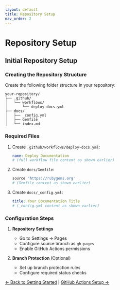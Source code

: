 ```yaml
---
layout: default
title: Repository Setup
nav_order: 2
---
```


# Repository Setup
<!-- repository-setup.md -->

## Initial Repository Setup

### Creating the Repository Structure

Create the following folder structure in your repository:

```
your-repository/
├── .github/
│   └── workflows/
│       └── deploy-docs.yml
├── docs/
│   ├── _config.yml
│   ├── Gemfile
│   └── index.md
```

### Required Files

1. Create `.github/workflows/deploy-docs.yml`:
   ```yaml
   name: Deploy Documentation
   # (full workflow file content as shown earlier)
   ```

2. Create `docs/Gemfile`:
   ```ruby
   source 'https://rubygems.org'
   # (Gemfile content as shown earlier)
   ```

3. Create `docs/_config.yml`:
   ```yaml
   title: Your Documentation Title
   # (_config.yml content as shown earlier)
   ```

### Configuration Steps

1. **Repository Settings**
   - Go to Settings → Pages
   - Configure source branch as `gh-pages`
   - Enable GitHub Actions permissions

2. **Branch Protection** (Optional)
   - Set up branch protection rules
   - Configure required status checks

[← Back to Getting Started](index.md) | [GitHub Actions Setup →](github-actions-setup.md)